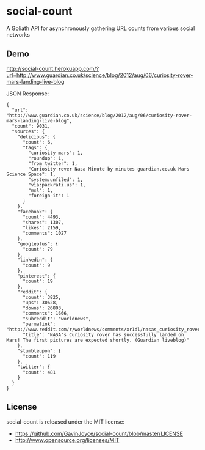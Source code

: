 # social-count

A [Goliath](http://goliath.io/) API for asynchronously gathering URL counts from various social networks


## Demo

http://social-count.herokuapp.com/?url=http://www.guardian.co.uk/science/blog/2012/aug/06/curiosity-rover-mars-landing-live-blog

JSON Response:

```
{
  "url": "http://www.guardian.co.uk/science/blog/2012/aug/06/curiosity-rover-mars-landing-live-blog",
  "count": 9031,
  "sources": {
    "delicious": {
      "count": 6,
      "tags": {
        "curiosity mars": 1,
        "roundup": 1,
        "from twitter": 1,
        "Curiosity rover Nasa Minute by minutes guardian.co.uk Mars Science Space": 1,
        "system:unfiled": 1,
        "via:packrati.us": 1,
        "msl": 1,
        "foreign-it": 1
      }
    },
    "facebook": {
      "count": 4493,
      "shares": 1307,
      "likes": 2159,
      "comments": 1027
    },
    "googleplus": {
      "count": 79
    },
    "linkedin": {
      "count": 9
    },
    "pinterest": {
      "count": 19
    },
    "reddit": {
      "count": 3825,
      "ups": 30628,
      "downs": 26803,
      "comments": 1666,
      "subreddit": "worldnews",
      "permalink": "http://www.reddit.com/r/worldnews/comments/xr1dl/nasas_curiosity_rover_has_successfully_landed_on/",
      "title": "NASA's Curiosity rover has successfully landed on Mars! The first pictures are expected shortly. (Guardian liveblog)"
    },
    "stumbleupon": {
      "count": 119
    },
    "twitter": {
      "count": 481
    }
  }
}
```

## License

social-count is released under the MIT license:

* https://github.com/GavinJoyce/social-count/blob/master/LICENSE
* http://www.opensource.org/licenses/MIT